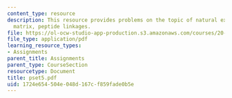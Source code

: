 ```yaml
---
content_type: resource
description: This resource provides problems on the topic of natural extracellular
  matrix, peptide linkages.
file: https://ol-ocw-studio-app-production.s3.amazonaws.com/courses/20-462j-molecular-principles-of-biomaterials-spring-2006/1724e654504e048d167cf859fade0b5e_pset5.pdf
file_type: application/pdf
learning_resource_types:
- Assignments
parent_title: Assignments
parent_type: CourseSection
resourcetype: Document
title: pset5.pdf
uid: 1724e654-504e-048d-167c-f859fade0b5e
---
```

